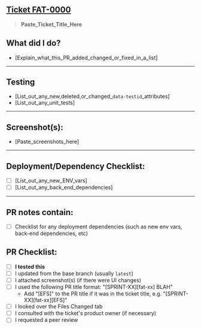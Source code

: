 ## **[Ticket FAT-0000](https://fattmerchant.atlassian.net/browse/FAT-0000)**
> **Paste_Ticket_Title_Here**
## What did I do?
* [Explain_what_this_PR_added_changed_or_fixed_in_a_list]
---
<!-- YOU CAN DELETE THE TESTING SECTION IF NOT APPLICABLE -->
## Testing
* [List_out_any_new,deleted,or_changed_`data-testid`_attributes]
* [List_out_any_unit_tests]
---
<!-- YOU CAN DELETE THE SCREENSHOTS SECTION IF NOT APPLICABLE -->
## Screenshot(s):
* [Paste_screenshots_here]
---
<!-- YOU CAN DELETE THE CHECKLIST SECTION IF NOT APPLICABLE -->
<!-- PUT ANY NEW ENV VARS HERE AS WELL -->
<!-- USE THE `dependency` LABEL IF YOU ADD ANYTHING HERE -->
## Deployment/Dependency Checklist:
<!-- PLEASE DELETE THE DEPENDENCY SECTION IF THERE ARE NO DEPENDENCIES -->
<!-- PLEASE DELETE THE DEPENDENCY SECTION IF THERE ARE NO DEPENDENCIES -->
<!-- PLEASE DELETE THE DEPENDENCY SECTION IF THERE ARE NO DEPENDENCIES -->
<!-- PLEASE DELETE THE DEPENDENCY SECTION IF THERE ARE NO DEPENDENCIES -->
<!-- PLEASE DELETE THE DEPENDENCY SECTION IF THERE ARE NO DEPENDENCIES -->
<!-- PLEASE DELETE THE DEPENDENCY SECTION IF THERE ARE NO DEPENDENCIES -->
* [ ] [List_out_any_new_ENV_vars]
* [ ] [List_out_any_back_end_dependencies]
---
## PR notes contain:
* [ ] Checklist for any deployment dependencies (such as new env vars, back-end dependencies, etc)
## PR Checklist:
* [ ] **I tested this**
* [ ] I updated from the base branch (usually `latest`)
* [ ] I attached screenshot(s) (if there were UI changes)
* [ ] I used the following PR title format: "[SPRINT-XX][fat-xx] BLAH"
  * Add "[EFS]" to the PR title if it was in the ticket title, e.g. "[SPRINT-XX][fat-xx][EFS]"
* [ ] I looked over the Files Changed tab
* [ ] I consulted with the ticket's product owner (if necessary)
* [ ] I requested a peer review
